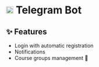 # <img height="20" width="20" src="https://cdn.simpleicons.org/telegram/white" />&nbsp;Telegram Bot

## ✨ Features

- Login with automatic registration
- Notifications
- Course groups management :construction:
